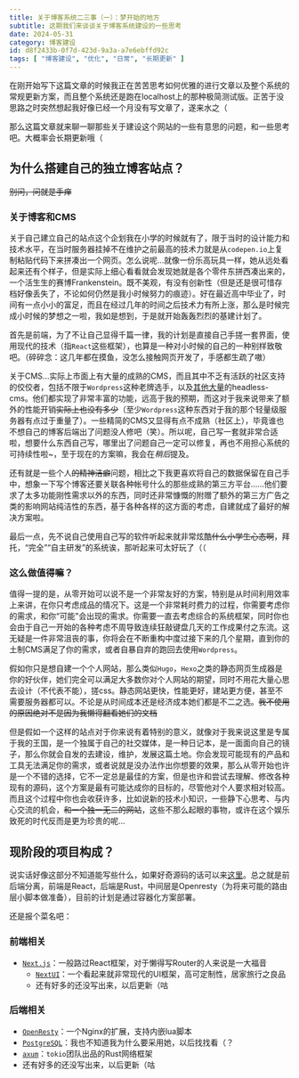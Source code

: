```yaml
---
title: 关于博客系统二三事（一）：梦开始的地方
subtitle: 这期我们来谈谈关于博客系统建设的一些思考
date: 2024-05-31
category: 博客建设
id: d8f2433b-0f7d-423d-9a3a-a7e6ebffd92c
tags: [ "博客建设", "优化", "日常", "长期更新" ]
---
```


在刚开始写下这篇文章的时候我正在苦苦思考如何优雅的进行文章以及整个系统的常规更新方案，而且整个系统还是跑在localhost上的那种极简测试版。正苦于没思路之时突然想起我好像已经一个月没有写文章了，遂来水之（

那么这篇文章就来聊一聊那些关于建设这个网站的一些有意思的问题，和一些思考吧。大概率会长期更新哦（

## 为什么搭建自己的独立博客站点？

~~别问，问就是手痒~~

### 关于博客和CMS

关于自己建立自己的站点这个企划我在小学的时候就有了，限于当时的设计能力和技术水平，在当时服务器挂掉不在维护之前最高的技术力就是从`codepen.io`上复制粘贴代码下来拼凑出一个网页。怎么说呢...就像一份乐高玩具一样，她从远处看起来还有个样子，但是实际上细心看看就会发现她就是各个零件东拼西凑出来的，一个活生生的赛博Frankenstein。既不美观，有没有创新性（但是还是很可惜存档好像丢失了，不论如何仍然是我小时候努力的痕迹）。好在最近高中毕业了，时间有一点小小的富足，而且在经过几年的时间之后技术力有所上涨，那么是时候完成小时候的梦想之一啦，我如是想到，于是就开始轰轰烈烈的基建计划了。

首先是前端，为了不让自己显得千篇一律，我的计划是直接自己手搓一套界面，使用现代的技术（指`React`这些框架），也算是一种对小时候的自己的一种别样致敬吧。（碎碎念：这几年都在摸鱼，没怎么接触网页开发了，手感都生疏了嗷）

关于CMS...实际上市面上有大量的成熟的CMS，而且其中不乏有活跃的社区支持的佼佼者，包括不限于`Wordpress`这种老牌选手，以及[其他大量](https://jamstack.org/headless-cms/)的headless-cms。他们都实现了非常丰富的功能，远高于我的预期，而这对于我来说带来了额外的性能开销~~实际上也没有多少~~（至少`Wordpress`这种东西对于我的那个轻量级服务器有点过于重量了）。一些精简的CMS又显得有点不成熟（社区上），毕竟谁也不想自己的博客后端出了问题没人修吧（笑）。所以呢，自己写一套就非常合适啦，想要什么东西自己写，哪里出了问题自己一定可以修复，再也不用担心系统的可持续性啦~，至于现在的方案嘛，我会在*稍后*提及。

还有就是一些个人~~的精神洁癖~~问题，相比之下我更喜欢将自己的数据保留在自己手中，想象一下写个博客还要关联各种帐号什么的那些成熟的第三方平台......他们要求了太多功能刚性需求以外的东西，同时还非常慷慨的附赠了额外的第三方广告之类的影响网站纯洁性的东西，基于各种各样的这方面的考虑，自建就成了最好的解决方案啦。

最后一点，先不说自己使用自己写的软件听起来就非常炫酷~~什么小学生心态啊~~，拜托，“完全”“自主研发”的系统诶，那听起来可太好玩了（（

### 这么做值得嘛？

值得一提的是，从零开始可以说不是一个非常友好的方案，特别是从时间利用效率上来讲，在你只考虑成品的情况下。这是一个非常耗时费力的过程，你需要考虑你的需求，和你“可能"会出现的需求。你需要一直去考虑综合的系统框架，同时你也会由于自己一开始的各种考虑不周导致连续狂敲键盘几天的工作成果付之东流。这无疑是一件非常沮丧的事，你将会在不断重构中度过接下来的几个星期，直到你的土制CMS满足了你的需求，或者自暴自弃的跑回去使用`Wordpress`。

假如你只是想自建一个个人网站，那么类似`Hugo`，`Hexo`之类的静态网页生成器是你的好伙伴，她们完全可以满足大多数你对个人网站的期望，同时不用花大量心思去设计（不代表不能），搓css。静态网站更快，性能更好，建站更方便，甚至不需要服务器都可以。不论是从时间成本还是经济成本她们都是不二之选。~~我不使用的原因绝对不是因为我懒得翻看她们的文档~~

但是假如一个这样的站点对于你来说有着特别的意义，就像对于我来说这里是专属于我的王国，是一个独属于自己的社交媒体，是一种日记本，是一面面向自己的镜子，那么你就会自发的去建设，维护，发展这篇土地。你会发现可能现有的产品和工具无法满足你的需求，或者说就是没办法作出你想要的效果，那么从零开始也许是一个不错的选择，它不一定总是最佳的方案，但是也许和尝试去理解、修改各种现有的源码，这个方案是最有可能达成你的目标的，尽管他对个人要求相对较高。而且这个过程中你也会收获许多，比如说新的技术小知识，一些静下心思考、与内心交流的机会，~~和一个独一无二的网站~~，这些不那么起眼的事物，或许在这个娱乐致死的时代反而是更为珍贵的呢...

## 现阶段的项目构成？

说实话好像这部分不知道能写些什么，如果好奇源码的话可以来[这里](https://github.com/Lumither/nocturne)。总之就是前后端分离，前端是React，后端是Rust，中间层是Openresty（为将来可能的路由层小脚本做准备），目前的计划是通过容器化方案部署。

还是报个菜名吧：

### 前端相关

- [`Next.js`](https://nextjs.org/)：一般路过React框架，对于懒得写Router的人来说是一大福音
    - [`NextUI`](https://nextui.org/)：一个看起来就非常现代的UI框架，高可定制性，居家旅行之良品
    - 还有好多的还没写出来，以后更新（咕

### 后端相关
- [`OpenResty`](https://openresty.org)：一个Nginx的扩展，支持内嵌lua脚本
- [`PostgreSQL`](https://www.postgresql.org/)：我也不知道我为什么要采用她，以后找找看（？
- [`axum`](https://github.com/tokio-rs/axum)：`tokio`团队出品的Rust网络框架
- 还有好多的还没写出来，以后更新（咕
